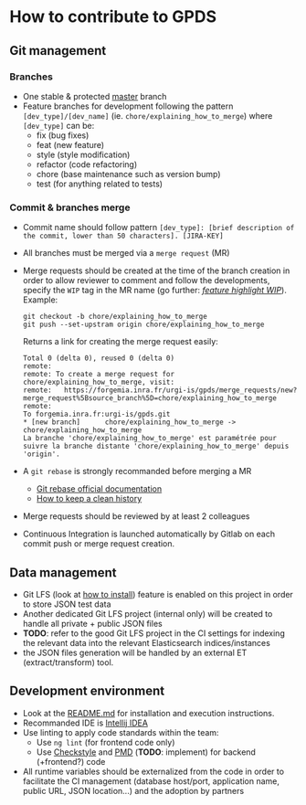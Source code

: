 # How to contribute to GPDS

## Git management

### Branches

* One stable & protected [master](/) branch
* Feature branches for development following the pattern `[dev_type]/[dev_name]` (ie. `chore/explaining_how_to_merge`) where `[dev_type]` can be:
	* fix (bug fixes)
	* feat (new feature)
	* style (style modification)
 	* refactor (code refactoring)
 	* chore (base maintenance such as version bump)
 	* test (for anything related to tests)

### Commit & branches merge
* Commit name should follow pattern `[dev_type]: [brief description of the commit, lower than 50 characters]. [JIRA-KEY]`
* All branches must be merged via a `merge request` (MR)
* Merge requests should be created at the time of the branch creation in order to allow reviewer to comment and follow the developments, specify the `WIP` tag in the MR name (go further: *[feature highlight WIP](https://about.gitlab.com/2016/01/08/feature-highlight-wip/)*).  
	Example:
	```
	git checkout -b chore/explaining_how_to_merge
	git push --set-upstram origin chore/explaining_how_to_merge
	```
	Returns a link for creating the merge request easily: 
	```
	Total 0 (delta 0), reused 0 (delta 0)
	remote:
	remote: To create a merge request for chore/explaining_how_to_merge, visit:
	remote:   https://forgemia.inra.fr/urgi-is/gpds/merge_requests/new?merge_request%5Bsource_branch%5D=chore/explaining_how_to_merge
	remote:
	To forgemia.inra.fr:urgi-is/gpds.git
	* [new branch]      chore/explaining_how_to_merge -> chore/explaining_how_to_merge
	La branche 'chore/explaining_how_to_merge' est paramétrée pour suivre la branche distante 'chore/explaining_how_to_merge' depuis 'origin'.
	```

* A `git rebase` is strongly recommanded before merging a MR
	* [Git rebase official documentation](https://git-scm.com/book/en/v2/Git-Branching-Rebasing)
	* [How to keep a clean history](https://about.gitlab.com/2018/06/07/keeping-git-commit-history-clean/)
* Merge requests should be reviewed by at least 2 colleagues
* Continuous Integration is launched automatically by Gitlab on each commit push or merge request creation.

## Data management
* Git LFS (look at [how to install](https://git-lfs.github.com/)) feature is enabled on this project in order to store JSON test data
* Another dedicated Git LFS project (internal only) will be created to handle all private + public JSON files
* **TODO**: refer to the good Git LFS project in the CI settings for indexing the relevant data into the relevant Elasticsearch indices/instances
* the JSON files generation will be handled by an external ET (extract/transform) tool.

## Development environment
* Look at the [README.md](README.md) for installation and execution instructions.
* Recommanded IDE is [Intellij IDEA](https://www.jetbrains.com/idea/)
* Use linting to apply code standards within the team:
	* Use `ng lint` (for frontend code only)
	* Use [Checkstyle](https://checkstyle.org/) and [PMD](https://pmd.github.io/) (**TODO**: implement) for backend (+frontend?) code
* All runtime variables should be externalized from the code in order to facilitate the CI management (database host/port, application name, public URL, JSON location...) and the adoption by partners
